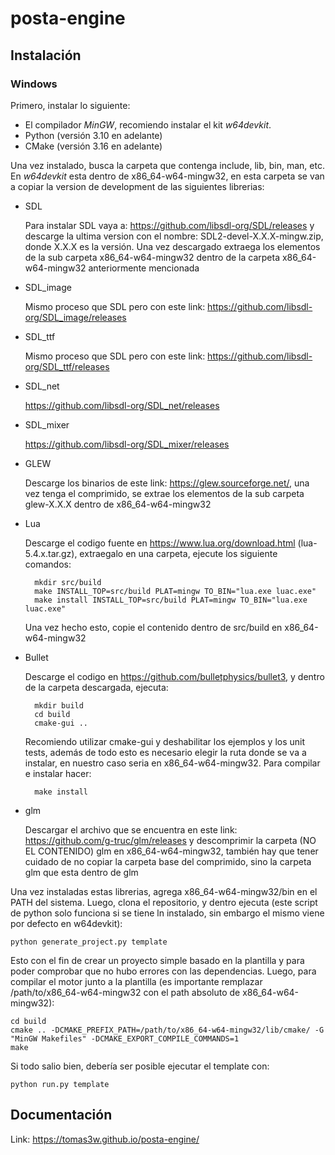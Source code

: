 # posta-engine

## Instalación

### Windows

Primero, instalar lo siguiente:
- El compilador *MinGW*, recomiendo instalar el kit *w64devkit*.
- Python (versión 3.10 en adelante)
- CMake (versión 3.16 en adelante)

Una vez instalado, busca la carpeta que contenga include, lib, bin, man, etc. En *w64devkit* esta dentro de x86_64-w64-mingw32, en esta carpeta se van a copiar la version de development de las siguientes librerias:
- SDL

  Para instalar SDL vaya a: https://github.com/libsdl-org/SDL/releases y descarge la ultima version con el nombre: SDL2-devel-X.X.X-mingw.zip, donde X.X.X es la versión.
  Una vez descargado extraega los elementos de la sub carpeta x86_64-w64-mingw32 dentro de la carpeta x86_64-w64-mingw32 anteriormente mencionada
- SDL_image
  
  Mismo proceso que SDL pero con este link: https://github.com/libsdl-org/SDL_image/releases
- SDL_ttf

  Mismo proceso que SDL pero con este link: https://github.com/libsdl-org/SDL_ttf/releases
- SDL_net

  https://github.com/libsdl-org/SDL_net/releases
- SDL_mixer

  https://github.com/libsdl-org/SDL_mixer/releases
- GLEW

  Descarge los binarios de este link: https://glew.sourceforge.net/, una vez tenga el comprimido, se extrae los elementos de la sub carpeta glew-X.X.X dentro de x86_64-w64-mingw32
- Lua

    Descarge el codigo fuente en https://www.lua.org/download.html (lua-5.4.x.tar.gz), extraegalo en una carpeta, ejecute los siguiente comandos:

        mkdir src/build
        make INSTALL_TOP=src/build PLAT=mingw TO_BIN="lua.exe luac.exe"
        make install INSTALL_TOP=src/build PLAT=mingw TO_BIN="lua.exe luac.exe"
    
    Una vez hecho esto, copie el contenido dentro de src/build en x86_64-w64-mingw32
- Bullet

  Descarge el codigo en https://github.com/bulletphysics/bullet3, y dentro de la carpeta descargada, ejecuta:
        
        mkdir build
        cd build
        cmake-gui ..
  Recomiendo utilizar cmake-gui y deshabilitar los ejemplos y los unit tests, además de todo esto es necesario elegir la ruta donde se va a instalar, en nuestro caso seria en x86_64-w64-mingw32.
  Para compilar e instalar hacer:
        
        make install
- glm
 
  Descargar el archivo que se encuentra en este link: https://github.com/g-truc/glm/releases y descomprimir la carpeta (NO EL CONTENIDO) glm en x86_64-w64-mingw32, también hay que tener cuidado de no copiar la carpeta base del comprimido, sino la carpeta glm que esta dentro de glm



Una vez instaladas estas librerias, agrega x86_64-w64-mingw32/bin en el PATH del sistema. Luego, clona el repositorio, y dentro ejecuta (este script de python solo funciona si se tiene ln instalado, sin embargo el mismo viene por defecto en w64devkit):
    
    python generate_project.py template
Esto con el fin de crear un proyecto simple basado en la plantilla y para poder comprobar que no hubo errores con las dependencias.
Luego, para compilar el motor junto a la plantilla (es importante remplazar /path/to/x86_64-w64-mingw32 con el path absoluto de x86_64-w64-mingw32):
    
    cd build
    cmake .. -DCMAKE_PREFIX_PATH=/path/to/x86_64-w64-mingw32/lib/cmake/ -G "MinGW Makefiles" -DCMAKE_EXPORT_COMPILE_COMMANDS=1
    make
Si todo salio bien, debería ser posible ejecutar el template con:
    
    python run.py template

## Documentación
Link: https://tomas3w.github.io/posta-engine/
